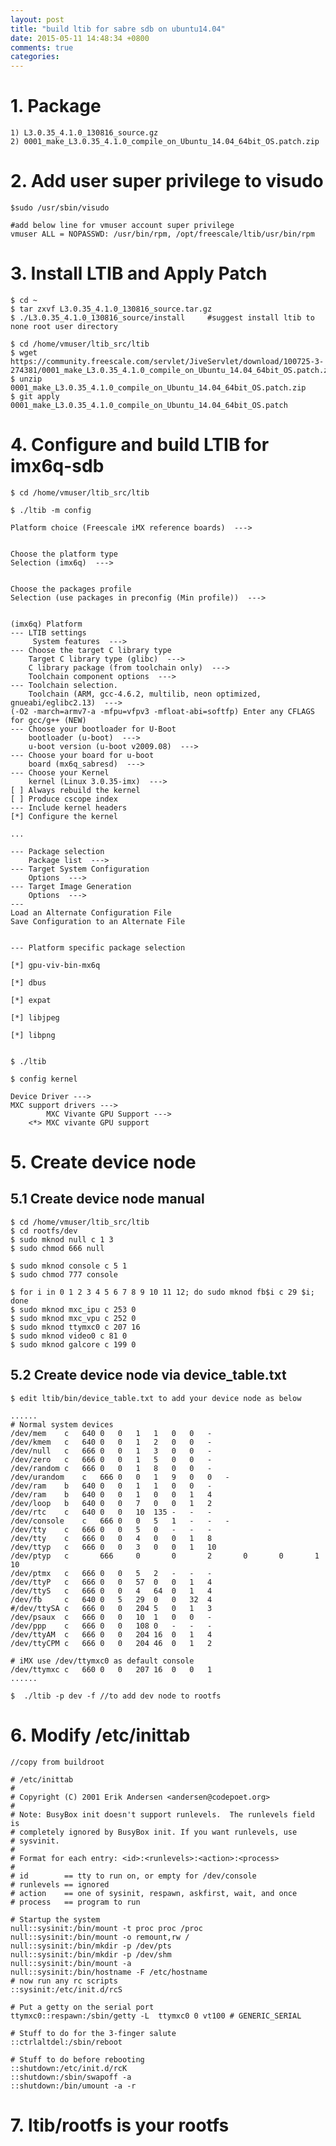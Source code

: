 ```yaml
---
layout: post
title: "build ltib for sabre sdb on ubuntu14.04"
date: 2015-05-11 14:48:34 +0800
comments: true
categories: 
---
```

# 1. Package #
    1) L3.0.35_4.1.0_130816_source.gz
	2) 0001_make_L3.0.35_4.1.0_compile_on_Ubuntu_14.04_64bit_OS.patch.zip

# 2. Add user super privilege to visudo ##
	
    $sudo /usr/sbin/visudo

	#add below line for vmuser account super privilege
	vmuser ALL = NOPASSWD: /usr/bin/rpm, /opt/freescale/ltib/usr/bin/rpm

# 3. Install LTIB and Apply Patch #
    $ cd ~
	$ tar zxvf L3.0.35_4.1.0_130816_source.tar.gz
	$ ./L3.0.35_4.1.0_130816_source/install 	#suggest install ltib to none root user directory

	$ cd /home/vmuser/ltib_src/ltib
	$ wget https://community.freescale.com/servlet/JiveServlet/download/100725-3-274381/0001_make_L3.0.35_4.1.0_compile_on_Ubuntu_14.04_64bit_OS.patch.zip
	$ unzip 0001_make_L3.0.35_4.1.0_compile_on_Ubuntu_14.04_64bit_OS.patch.zip
	$ git apply 0001_make_L3.0.35_4.1.0_compile_on_Ubuntu_14.04_64bit_OS.patch

# 4. Configure and build LTIB for imx6q-sdb #
	$ cd /home/vmuser/ltib_src/ltib
	
	$ ./ltib -m config
	
	Platform choice (Freescale iMX reference boards)  --->
	
	
	Choose the platform type
	Selection (imx6q)  --->
	
	
	Choose the packages profile
	Selection (use packages in preconfig (Min profile))  --->
	
	
	(imx6q) Platform
	--- LTIB settings
	     System features  --->
	--- Choose the target C library type
	    Target C library type (glibc)  --->
	    C library package (from toolchain only)  --->
	    Toolchain component options  --->
	--- Toolchain selection.
	    Toolchain (ARM, gcc-4.6.2, multilib, neon optimized, gnueabi/eglibc2.13)  --->
	(-O2 -march=armv7-a -mfpu=vfpv3 -mfloat-abi=softfp) Enter any CFLAGS for gcc/g++ (NEW)
	--- Choose your bootloader for U-Boot
	    bootloader (u-boot)  --->
	    u-boot version (u-boot v2009.08)  --->
	--- Choose your board for u-boot
	    board (mx6q_sabresd)  --->
	--- Choose your Kernel
	    kernel (Linux 3.0.35-imx)  --->
	[ ] Always rebuild the kernel
	[ ] Produce cscope index
	--- Include kernel headers
	[*] Configure the kernel
	
	...
	
	--- Package selection 
	    Package list  --->
	--- Target System Configuration
	    Options  --->
	--- Target Image Generation
	    Options  --->
	---
	Load an Alternate Configuration File
	Save Configuration to an Alternate File
	
	
	--- Platform specific package selection
	
	[*] gpu-viv-bin-mx6q
	
	[*] dbus
	
	[*] expat
	
	[*] libjpeg
	
	[*] libpng
	
	
	$ ./ltib
	
	$ config kernel 
	
	Device Driver --->
	MXC support drivers --->
	        MXC Vivante GPU Support --->
	    <*> MXC vivante GPU support

# 5. Create device node #
## 5.1 Create device node manual ##
    $ cd /home/vmuser/ltib_src/ltib
    $ cd rootfs/dev
    $ sudo mknod null c 1 3
    $ sudo chmod 666 null
    
    $ sudo mknod console c 5 1
    $ sudo chmod 777 console
    
    $ for i in 0 1 2 3 4 5 6 7 8 9 10 11 12; do sudo mknod fb$i c 29 $i; done
    $ sudo mknod mxc_ipu c 253 0
    $ sudo mknod mxc_vpu c 252 0
    $ sudo mknod ttymxc0 c 207 16
    $ sudo mknod video0 c 81 0
    $ sudo mknod galcore c 199 0

## 5.2 Create device node via device_table.txt  ##
	$ edit ltib/bin/device_table.txt to add your device node as below

	......
	# Normal system devices
	/dev/mem	c	640	0	0	1	1	0	0	-
	/dev/kmem	c	640	0	0	1	2	0	0	-
	/dev/null	c	666	0	0	1	3	0	0	-
	/dev/zero	c	666	0	0	1	5	0	0	-
	/dev/random	c	666	0	0	1	8	0	0	-
	/dev/urandom	c	666	0	0	1	9	0	0	-
	/dev/ram	b	640	0	0	1	1	0	0	-
	/dev/ram	b	640	0	0	1	0	0	1	4
	/dev/loop	b	640	0	0	7	0	0	1	2
	/dev/rtc	c	640	0	0	10	135	-	-	-
	/dev/console	c	666	0	0	5	1	-	-	-
	/dev/tty	c	666	0	0	5	0	-	-	-
	/dev/tty	c	666	0	0	4	0	0	1	8
	/dev/ttyp	c	666	0	0	3	0	0	1	10
	/dev/ptyp	c       666     0       0       2       0       0       1       10
	/dev/ptmx	c	666	0	0	5	2	-	-	-
	/dev/ttyP	c	666	0	0	57	0	0	1	4
	/dev/ttyS	c	666	0	0	4	64	0	1	4
	/dev/fb		c	640	0	5	29	0	0	32	4
	#/dev/ttySA	c	666	0	0	204	5	0	1	3
	/dev/psaux	c	666	0	0	10	1	0	0	-
	/dev/ppp	c	666	0	0	108	0	-	-	-
	/dev/ttyAM	c	666	0	0	204	16	0	1	4
	/dev/ttyCPM	c	666	0	0	204	46	0	1	2
	
	# iMX use /dev/ttymxc0 as default console
	/dev/ttymxc	c	660	0	0	207	16	0	0	1
	......

	$  ./ltib -p dev -f //to add dev node to rootfs 

# 6. Modify /etc/inittab #
	//copy from buildroot

	# /etc/inittab
	#
	# Copyright (C) 2001 Erik Andersen <andersen@codepoet.org>
	#
	# Note: BusyBox init doesn't support runlevels.  The runlevels field is
	# completely ignored by BusyBox init. If you want runlevels, use
	# sysvinit.
	#
	# Format for each entry: <id>:<runlevels>:<action>:<process>
	#
	# id        == tty to run on, or empty for /dev/console
	# runlevels == ignored
	# action    == one of sysinit, respawn, askfirst, wait, and once
	# process   == program to run
	
	# Startup the system
	null::sysinit:/bin/mount -t proc proc /proc
	null::sysinit:/bin/mount -o remount,rw /
	null::sysinit:/bin/mkdir -p /dev/pts
	null::sysinit:/bin/mkdir -p /dev/shm
	null::sysinit:/bin/mount -a
	null::sysinit:/bin/hostname -F /etc/hostname
	# now run any rc scripts
	::sysinit:/etc/init.d/rcS
	
	# Put a getty on the serial port
	ttymxc0::respawn:/sbin/getty -L  ttymxc0 0 vt100 # GENERIC_SERIAL
	
	# Stuff to do for the 3-finger salute
	::ctrlaltdel:/sbin/reboot
	
	# Stuff to do before rebooting
	::shutdown:/etc/init.d/rcK
	::shutdown:/sbin/swapoff -a
	::shutdown:/bin/umount -a -r

# 7. ltib/rootfs is your rootfs #
